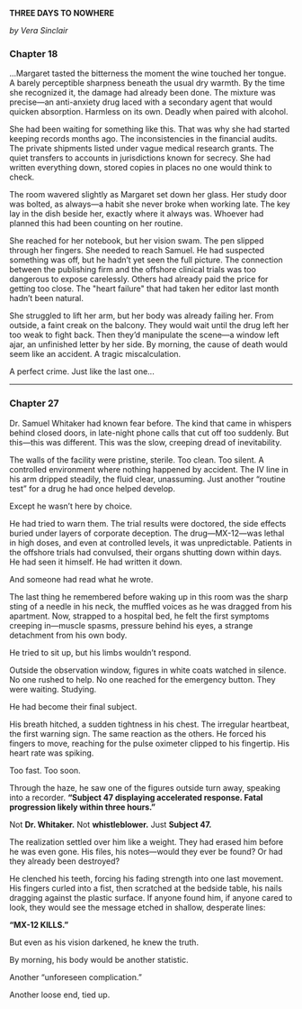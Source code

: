 **THREE DAYS TO NOWHERE**

_by Vera Sinclair_

### **Chapter 18**

...Margaret tasted the bitterness the moment the wine touched her tongue. A barely perceptible sharpness beneath the usual dry warmth. By the time she recognized it, the damage had already been done. The mixture was precise—an anti-anxiety drug laced with a secondary agent that would quicken absorption. Harmless on its own. Deadly when paired with alcohol.

She had been waiting for something like this. That was why she had started keeping records months ago. The inconsistencies in the financial audits. The private shipments listed under vague medical research grants. The quiet transfers to accounts in jurisdictions known for secrecy. She had written everything down, stored copies in places no one would think to check.

The room wavered slightly as Margaret set down her glass. Her study door was bolted, as always—a habit she never broke when working late. The key lay in the dish beside her, exactly where it always was. Whoever had planned this had been counting on her routine.

She reached for her notebook, but her vision swam. The pen slipped through her fingers. She needed to reach Samuel. He had suspected something was off, but he hadn’t yet seen the full picture. The connection between the publishing firm and the offshore clinical trials was too dangerous to expose carelessly. Others had already paid the price for getting too close. The "heart failure" that had taken her editor last month hadn’t been natural.

She struggled to lift her arm, but her body was already failing her. From outside, a faint creak on the balcony. They would wait until the drug left her too weak to fight back. Then they’d manipulate the scene—a window left ajar, an unfinished letter by her side. By morning, the cause of death would seem like an accident. A tragic miscalculation.

A perfect crime. Just like the last one...


---

### **Chapter 27**

Dr. Samuel Whitaker had known fear before. The kind that came in whispers behind closed doors, in late-night phone calls that cut off too suddenly. But this—this was different. This was the slow, creeping dread of inevitability.

The walls of the facility were pristine, sterile. Too clean. Too silent. A controlled environment where nothing happened by accident. The IV line in his arm dripped steadily, the fluid clear, unassuming. Just another “routine test” for a drug he had once helped develop.

Except he wasn’t here by choice.

He had tried to warn them. The trial results were doctored, the side effects buried under layers of corporate deception. The drug—MX-12—was lethal in high doses, and even at controlled levels, it was unpredictable. Patients in the offshore trials had convulsed, their organs shutting down within days. He had seen it himself. He had written it down.

And someone had read what he wrote.

The last thing he remembered before waking up in this room was the sharp sting of a needle in his neck, the muffled voices as he was dragged from his apartment. Now, strapped to a hospital bed, he felt the first symptoms creeping in—muscle spasms, pressure behind his eyes, a strange detachment from his own body.

He tried to sit up, but his limbs wouldn’t respond.

Outside the observation window, figures in white coats watched in silence. No one rushed to help. No one reached for the emergency button. They were waiting. Studying.

He had become their final subject.

His breath hitched, a sudden tightness in his chest. The irregular heartbeat, the first warning sign. The same reaction as the others. He forced his fingers to move, reaching for the pulse oximeter clipped to his fingertip. His heart rate was spiking.

Too fast. Too soon.

Through the haze, he saw one of the figures outside turn away, speaking into a recorder. **“Subject 47 displaying accelerated response. Fatal progression likely within three hours.”**

Not **Dr. Whitaker.** Not **whistleblower.** Just **Subject 47.**

The realization settled over him like a weight. They had erased him before he was even gone. His files, his notes—would they ever be found? Or had they already been destroyed?

He clenched his teeth, forcing his fading strength into one last movement. His fingers curled into a fist, then scratched at the bedside table, his nails dragging against the plastic surface. If anyone found him, if anyone cared to look, they would see the message etched in shallow, desperate lines:

**“MX-12 KILLS.”**

But even as his vision darkened, he knew the truth.

By morning, his body would be another statistic.

Another “unforeseen complication.”

Another loose end, tied up.